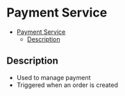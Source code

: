 # Payment Service

- [Payment Service](#payment-service)
  - [Description](#description)

## Description

- Used to manage payment
- Triggered when an order is created